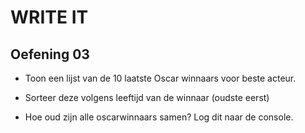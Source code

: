 # WRITE IT
## Oefening 03
* Toon een lijst van de 10 laatste Oscar winnaars voor beste acteur.


* Sorteer deze volgens leeftijd van de winnaar (oudste eerst)


* Hoe oud zijn alle oscarwinnaars samen? Log dit naar de console.
